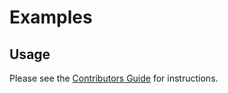 # Examples

## Usage

Please see the [Contributors Guide](https://reactnavigation.org/docs/en/contributing.html#run-the-example-app) for instructions.
